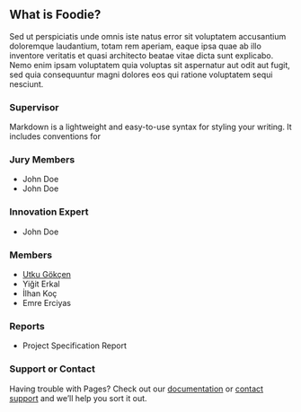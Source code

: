 ## What is Foodie?

Sed ut perspiciatis unde omnis iste natus error sit voluptatem accusantium doloremque laudantium, totam rem aperiam, eaque ipsa quae ab illo inventore veritatis et quasi architecto beatae vitae dicta sunt explicabo. 
Nemo enim ipsam voluptatem quia voluptas sit aspernatur aut odit aut fugit, sed quia consequuntur magni dolores eos qui ratione voluptatem sequi nesciunt.

### Supervisor

Markdown is a lightweight and easy-to-use syntax for styling your writing. It includes conventions for

### Jury Members

- John Doe
- John Doe

### Innovation Expert

- John Doe


### Members

- [Utku Gökçen](github.com/utkugokcen13)
- Yiğit Erkal
- İlhan Koç
- Emre Erciyas

### Reports

- Project Specification Report

### Support or Contact

Having trouble with Pages? Check out our [documentation](https://docs.github.com/categories/github-pages-basics/) or [contact support](https://support.github.com/contact) and we’ll help you sort it out.
